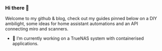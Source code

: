 ### Hi there 👋  
Welcome to my github & blog, check out my guides pinned below on a DIY ambilight, some ideas for home assistant automations and an API connecting miro and scanners.  
- 🔭 I’m currently working on a TrueNAS system with containerised applications.

<!--
**billyshub/billyshub** is a ✨ _special_ ✨ repository because its `README.md` (this file) appears on your GitHub profile.

Here are some ideas to get you started:

- 🔭 I’m currently working on ...
- 🌱 I’m currently learning ...
- 👯 I’m looking to collaborate on ...
- 🤔 I’m looking for help with ...
- 💬 Ask me about ...
- 📫 How to reach me: ...
- 😄 Pronouns: ...
- ⚡ Fun fact: ...
-->
